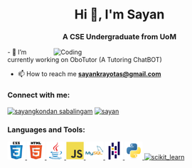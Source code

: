 <h1 align="center">Hi 👋, I'm Sayan</h1>
<h3 align="center">A CSE Undergraduate from UoM</h3>
<img align = "right" alt="Coding" width="400" src="https://camo.githubusercontent.com/7de37139d0b4c1ce40865e799b446c0e963a3dd8fb68d239707237c40604fa3d/68747470733a2f2f63646e2e6472696262626c652e636f6d2f75736572732f3733303730332f73637265656e73686f74732f363538313234332f6176656e746f2e676966">
<p></p>
<p></p>
- 🔭 I’m currently working on OboTutor (A Tutoring ChatBOT)

<p></p>

- 📫 How to reach me **sayankrayotas@gmail.com**
<p></p>
<h3 align="left">Connect with me:</h3>
<p></p>
<p align="left">
<a href="https://www.linkedin.com/in/sayangkondan-sabalingam-382ba82b4/" target="blank"><img align="center" src="https://raw.githubusercontent.com/rahuldkjain/github-profile-readme-generator/master/src/images/icons/Social/linked-in-alt.svg" alt="sayangkondan sabalingam" height="30" width="40" /></a>
<a href="[https://kaggle.com/sayan](https://www.kaggle.com/sayangkondan)" target="blank"><img align="center" src="https://raw.githubusercontent.com/rahuldkjain/github-profile-readme-generator/master/src/images/icons/Social/kaggle.svg" alt="sayan" height="30" width="40" /></a>
</p>
<p></p>

<h3 align="left">Languages and Tools:</h3>
<p></p>
<p align="left"> <a href="https://www.w3schools.com/css/" target="_blank" rel="noreferrer"> <img src="https://raw.githubusercontent.com/devicons/devicon/master/icons/css3/css3-original-wordmark.svg" alt="css3" width="40" height="40"/> </a> <a href="https://www.w3.org/html/" target="_blank" rel="noreferrer"> <img src="https://raw.githubusercontent.com/devicons/devicon/master/icons/html5/html5-original-wordmark.svg" alt="html5" width="40" height="40"/> </a> <a href="https://www.java.com" target="_blank" rel="noreferrer"> <img src="https://raw.githubusercontent.com/devicons/devicon/master/icons/java/java-original.svg" alt="java" width="40" height="40"/> </a> <a href="https://developer.mozilla.org/en-US/docs/Web/JavaScript" target="_blank" rel="noreferrer"> <img src="https://raw.githubusercontent.com/devicons/devicon/master/icons/javascript/javascript-original.svg" alt="javascript" width="40" height="40"/> </a> <a href="https://www.mysql.com/" target="_blank" rel="noreferrer"> <img src="https://raw.githubusercontent.com/devicons/devicon/master/icons/mysql/mysql-original-wordmark.svg" alt="mysql" width="40" height="40"/> </a> <a href="https://pandas.pydata.org/" target="_blank" rel="noreferrer"> <img src="https://raw.githubusercontent.com/devicons/devicon/2ae2a900d2f041da66e950e4d48052658d850630/icons/pandas/pandas-original.svg" alt="pandas" width="40" height="40"/> </a> <a href="https://www.python.org" target="_blank" rel="noreferrer"> <img src="https://raw.githubusercontent.com/devicons/devicon/master/icons/python/python-original.svg" alt="python" width="40" height="40"/> </a> <a href="https://reactjs.org/" target="_blank" rel="noreferrer">  </a> <a href="https://scikit-learn.org/" target="_blank" rel="noreferrer"> <img src="https://upload.wikimedia.org/wikipedia/commons/0/05/Scikit_learn_logo_small.svg" alt="scikit_learn" width="40" height="40"/> </a> <a href="https://seaborn.pydata.org/" target="_blank" rel="noreferrer">  </p>

<p></p>
<p></p>

<!-- <p>&nbsp;<img align="center" src="https://github-readme-stats.vercel.app/api?username=sayan-saba&show_icons=true&locale=en" alt="sayan-saba" /></p>

<p><img align="center" src="https://github-readme-streak-stats.herokuapp.com/?user=sayan-saba&" alt="sayan-saba" /></p> -->
